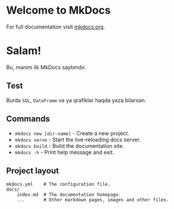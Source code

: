 # Welcome to MkDocs

For full documentation visit [mkdocs.org](https://www.mkdocs.org).

# Salam!

Bu, mənim ilk MkDocs saytımdır.

## Test

Burda `SQL`, `DataFrame` və ya qrafiklər haqda yaza bilərsən.


## Commands

* `mkdocs new [dir-name]` - Create a new project.
* `mkdocs serve` - Start the live-reloading docs server.
* `mkdocs build` - Build the documentation site.
* `mkdocs -h` - Print help message and exit.

## Project layout

    mkdocs.yml    # The configuration file.
    docs/
        index.md  # The documentation homepage.
        ...       # Other markdown pages, images and other files.
